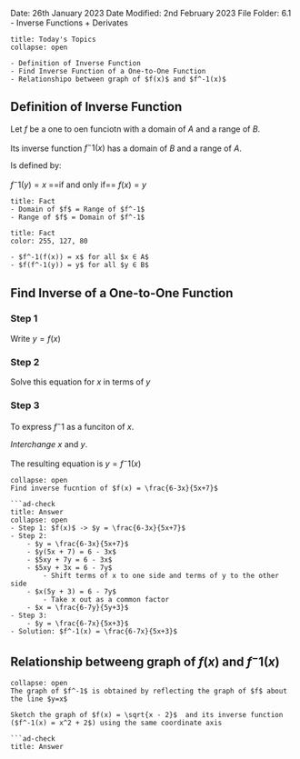 Date: 26th January 2023
Date Modified: 2nd February 2023
File Folder: 6.1 - Inverse Functions + Derivates

```ad-abstract
title: Today's Topics
collapse: open

- Definition of Inverse Function
- Find Inverse Function of a One-to-One Function
- Relationshipo between graph of $f(x)$ and $f^-1(x)$

```

## Definition of Inverse Function

Let $f$ be a one to oen funciotn with a domain of $A$ and a range of $B$.

Its inverse function $f^-1(x)$ has a domain of $B$ and a range of $A$.

Is defined by:

$f^-1(y) = x$ ==if and only if== $f(x) = y$

```ad-info
title: Fact
- Domain of $f$ = Range of $f^-1$
- Range of $f$ = Domain of $f^-1$
```

```ad-info
title: Fact
color: 255, 127, 80

- $f^-1(f(x)) = x$ for all $x ∈ A$
- $f(f^-1(y)) = y$ for all $y ∈ B$
```


## Find Inverse of a One-to-One Function

### Step 1

Write $y = f(x)$

### Step 2

Solve this equation for $x$ in terms of $y$

### Step 3

To express $f^-1$ as a funciton of $x$.

*Interchange* $x$ and $y$.

The resulting equation is $y = f^-1(x)$

```ad-question
collapse: open
Find inverse fucntion of $f(x) = \frac{6-3x}{5x+7}$

```ad-check
title: Answer
collapse: open
- Step 1: $f(x)$ -> $y = \frac{6-3x}{5x+7}$
- Step 2: 
	- $y = \frac{6-3x}{5x+7}$
	- $y(5x + 7) = 6 - 3x$
	- $5xy + 7y = 6 - 3x$ 
	- $5xy + 3x = 6 - 7y$
		- Shift terms of x to one side and terms of y to the other side
	- $x(5y + 3) = 6 - 7y$
		- Take x out as a common factor
	- $x = \frac{6-7y}{5y+3}$
- Step 3:
	- $y = \frac{6-7x}{5x+3}$
- Solution: $f^-1(x) = \frac{6-7x}{5x+3}$
```

## Relationship betweeng graph of $f(x)$ and $f^-1(x)$

```ad-note
collapse: open
The graph of $f^-1$ is obtained by reflecting the graph of $f$ about the line $y=x$
```


```ad-question
Sketch the graph of $f(x) = \sqrt{x - 2}$  and its inverse function ($f^-1(x) = x^2 + 2$) using the same coordinate axis

```ad-check
title: Answer

```


```
```










